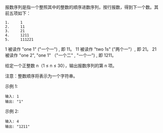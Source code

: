 报数序列是指一个整照其中的整数的顺序进数序列，按行报数，得到下一个数。其前五项如下：

    1.     1
    2.     11
    3.     21
    4.     1211
    5.     111221
1 被读作  "one 1"  ("一个一") , 即 11。
11 被读作 "two 1s" ("两个一"）, 即 21。
21 被读作 "one 2",  "one 1" （"一个二" ,  "一个一") , 即 1211。

给定一个正整数 n（1 ≤ n ≤ 30），输出报数序列的第 n 项。

注意：整数顺序将表示为一个字符串。

 

示例 1:

    输入: 1
    输出: "1"
示例 2:

    输入: 4
    输出: "1211"
